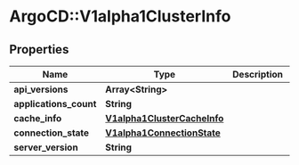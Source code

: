 # ArgoCD::V1alpha1ClusterInfo

## Properties
Name | Type | Description | Notes
------------ | ------------- | ------------- | -------------
**api_versions** | **Array&lt;String&gt;** |  | [optional] 
**applications_count** | **String** |  | [optional] 
**cache_info** | [**V1alpha1ClusterCacheInfo**](V1alpha1ClusterCacheInfo.md) |  | [optional] 
**connection_state** | [**V1alpha1ConnectionState**](V1alpha1ConnectionState.md) |  | [optional] 
**server_version** | **String** |  | [optional] 


